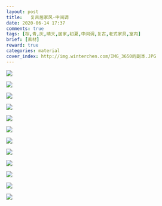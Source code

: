 ```yaml
---
layout: post
title:   复古居家风-中间调
date: 2020-06-14 17:37
comments: true
tags: [棕,青,灰,晴天,居家,初夏,中间调,复古,老式家具,室内]
brief: [素材]
reward: true
categories: material
cover_index: http://img.winterchen.com/IMG_3650的副本.JPG
---
```


![](http://img.winterchen.com/IMG_3650.JPG)

![](http://img.winterchen.com/IMG_3641.JPG)

![](http://img.winterchen.com/IMG_3642.JPG)

![](http://img.winterchen.com/IMG_3642.JPG)

![](http://img.winterchen.com/IMG_3643.JPG)

![](http://img.winterchen.com/IMG_3644.JPG)

![](http://img.winterchen.com/IMG_3645.JPG)

![](http://img.winterchen.com/IMG_3646.JPG)

![](http://img.winterchen.com/IMG_3647.JPG)

![](http://img.winterchen.com/IMG_3648.JPG)

![](http://img.winterchen.com/IMG_3649.JPG)

![](http://img.winterchen.com/IMG_3650.JPG)

